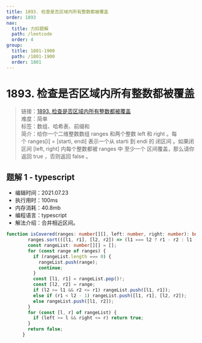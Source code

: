 ```yaml
---
title: 1893. 检查是否区域内所有整数都被覆盖
order: 1893
nav:
  title: 力扣题解
  path: /leetcode
  order: 4
group:
  title: 1801-1900
  path: /1801-1900
  order: 1801
---
```


# 1893. 检查是否区域内所有整数都被覆盖
    
> 链接：[1893. 检查是否区域内所有整数都被覆盖](https://leetcode-cn.com/problems/check-if-all-the-integers-in-a-range-are-covered/)  
> 难度：简单  
> 标签：数组、哈希表、前缀和  
> 简介：给你一个二维整数数组 ranges 和两个整数 left 和 right 。每个 ranges[i] = [starti, endi] 表示一个从 starti 到 endi 的 闭区间 。如果闭区间 [left, right] 内每个整数都被 ranges 中 至少一个 区间覆盖，那么请你返回 true ，否则返回 false 。
      
## 题解 1 - typescript
- 编辑时间：2021.07.23
- 执行用时：100ms
- 内存消耗：40.8mb
- 编程语言：typescript
- 解法介绍：合并相近区间。
```typescript
function isCovered(ranges: number[][], left: number, right: number): boolean {
        ranges.sort(([l1, r1], [l2, r2]) => (l1 === l2 ? r1 - r2 : l1 - l2));
        const rangeList: number[][] = [];
        for (const range of ranges) {
          if (rangeList.length === 0) {
            rangeList.push(range);
            continue;
          }
          const [l1, r1] = rangeList.pop()!;
          const [l2, r2] = range;
          if (l2 >= l1 && r2 <= r1) rangeList.push([l1, r1]);
          else if (r1 < l2 - 1) rangeList.push([l1, r1], [l2, r2]);
          else rangeList.push([l1, r2]);
        }
        for (const [l, r] of rangeList) {
          if (left >= l && right <= r) return true;
        }
        return false;
      }
```

      